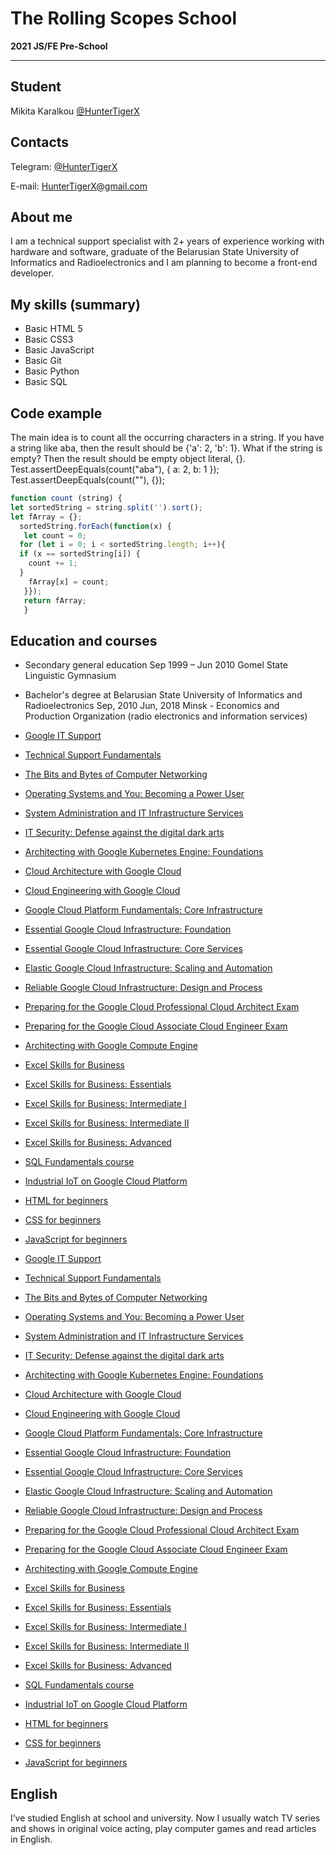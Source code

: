 # The Rolling Scopes School

**2021 JS/FE Pre-School**

---

## Student
Mikita Karalkou [@HunterTigerX](https://github.com/HunterTigerX)

## Contacts
Telegram: [@HunterTigerX](https://t.me/HunterTigerX)

E-mail: [HunterTigerX@gmail.com](mailto:HunterTigerX@gmail.com)

## About me
I am a technical support specialist with 2+ years of experience working with hardware and software, graduate of the Belarusian State University of Informatics and Radioelectronics and I am planning to become a front-end developer.

## My skills (summary)
* Basic HTML 5
* Basic CSS3
* Basic JavaScript
* Basic Git
* Basic Python 
* Basic SQL

## Code example
The main idea is to count all the occurring characters in a string. If you have a string like aba, then the result should be {'a': 2, 'b': 1}.
What if the string is empty? Then the result should be empty object literal, {}.
Test.assertDeepEquals(count("aba"), { a: 2, b: 1 });
Test.assertDeepEquals(count(""), {});

```javascript
function count (string) {
let sortedString = string.split('').sort();
let fArray = {};
  sortedString.forEach(function(x) {
   let count = 0;
  for (let i = 0; i < sortedString.length; i++){
  if (x == sortedString[i]) {
    count += 1;
  }
    fArray[x] = count;
   }});
   return fArray;
   }
```

## Education and courses

* Secondary general education Sep 1999 – Jun 2010 Gomel State Linguistic Gymnasium 
* Bachelor's degree at Belarusian State University of Informatics and Radioelectronics Sep, 2010 Jun, 2018 Minsk - Economics and Production Organization (radio electronics and information services)

* [Google IT Support](https://www.coursera.org/account/accomplishments/specialization/certificate/E8FCHJCUYS63)
* [Technical Support Fundamentals](https://www.coursera.org/account/accomplishments/certificate/PZ8XLTD9HQLH)
* [The Bits and Bytes of Computer Networking](https://www.coursera.org/account/accomplishments/records/7YD4S23BZ4TY)
* [Operating Systems and You: Becoming a Power User](https://www.coursera.org/account/accomplishments/records/LR3CU7RHLQYU)
* [System Administration and IT Infrastructure Services](https://www.coursera.org/account/accomplishments/records/CU2U6TGNLWRR)
* [IT Security: Defense against the digital dark arts](https://www.coursera.org/account/accomplishments/records/QY5FH72HKETZ)
* [Architecting with Google Kubernetes Engine: Foundations](https://www.coursera.org/account/accomplishments/records/8Y9MRCJ5WEPX)
* [Cloud Architecture with Google Cloud](https://www.coursera.org/account/accomplishments/specialization/certificate/ASJ7EVG75MTL)
* [Cloud Engineering with Google Cloud](https://www.coursera.org/account/accomplishments/specialization/certificate/A3RV9UR95YJ4)
* [Google Cloud Platform Fundamentals: Core Infrastructure](https://www.coursera.org/account/accomplishments/records/7RTDJLCCCKKW)
* [Essential Google Cloud Infrastructure: Foundation](https://www.coursera.org/account/accomplishments/certificate/GKXMQ94WG92U)
* [Essential Google Cloud Infrastructure: Core Services](https://www.coursera.org/account/accomplishments/certificate/MLYRVVCJCCEE)
* [Elastic Google Cloud Infrastructure: Scaling and Automation](https://www.coursera.org/account/accomplishments/certificate/YT7KL3VAZT3F)
* [Reliable Google Cloud Infrastructure: Design and Process](https://www.coursera.org/account/accomplishments/certificate/6UNKRQSYYWLA)
* [Preparing for the Google Cloud Professional Cloud Architect Exam](https://www.coursera.org/account/accomplishments/certificate/H954L84SPR48)
* [Preparing for the Google Cloud Associate Cloud Engineer Exam](https://www.coursera.org/account/accomplishments/certificate/KMEX5TZ8X5NP)
* [Architecting with Google Compute Engine](https://www.coursera.org/account/accomplishments/specialization/certificate/HDDML4LYX77B)
* [Excel Skills for Business](https://www.coursera.org/account/accomplishments/specialization/6Y2D44HE6489)
* [Excel Skills for Business: Essentials](https://www.coursera.org/account/accomplishments/certificate/Z9WYBP7WL354)
* [Excel Skills for Business: Intermediate I](https://www.coursera.org/account/accomplishments/records/DKBFKDKD7EJQ)
* [Excel Skills for Business: Intermediate II](https://www.coursera.org/account/accomplishments/certificate/P2L54QG7KL5H)
* [Excel Skills for Business: Advanced](https://www.coursera.org/account/accomplishments/records/U6SW6RBP2VUY)
* [SQL Fundamentals course](https://www.sololearn.com/Certificate/1060-12080165/pdf/)
* [Industrial IoT on Google Cloud Platform](https://www.coursera.org/account/accomplishments/records/48L2AD2KW9AG)
* [HTML for beginners](https://ru.code-basics.com)
* [CSS for beginners](https://ru.code-basics.com)
* [JavaScript for beginners](https://ru.code-basics.com)
* [Google IT Support](https://www.coursera.org/account/accomplishments/specialization/certificate/E8FCHJCUYS63)
* [Technical Support Fundamentals](https://www.coursera.org/account/accomplishments/certificate/PZ8XLTD9HQLH)
* [The Bits and Bytes of Computer Networking](https://www.coursera.org/account/accomplishments/records/7YD4S23BZ4TY)
* [Operating Systems and You: Becoming a Power User](https://www.coursera.org/account/accomplishments/records/LR3CU7RHLQYU)
* [System Administration and IT Infrastructure Services](https://www.coursera.org/account/accomplishments/records/CU2U6TGNLWRR)
* [IT Security: Defense against the digital dark arts](https://www.coursera.org/account/accomplishments/records/QY5FH72HKETZ)
* [Architecting with Google Kubernetes Engine: Foundations](https://www.coursera.org/account/accomplishments/records/8Y9MRCJ5WEPX)
* [Cloud Architecture with Google Cloud](https://www.coursera.org/account/accomplishments/specialization/certificate/ASJ7EVG75MTL)
* [Cloud Engineering with Google Cloud](https://www.coursera.org/account/accomplishments/specialization/certificate/A3RV9UR95YJ4)
* [Google Cloud Platform Fundamentals: Core Infrastructure](https://www.coursera.org/account/accomplishments/records/7RTDJLCCCKKW)
* [Essential Google Cloud Infrastructure: Foundation](https://www.coursera.org/account/accomplishments/certificate/GKXMQ94WG92U)
* [Essential Google Cloud Infrastructure: Core Services](https://www.coursera.org/account/accomplishments/certificate/MLYRVVCJCCEE)
* [Elastic Google Cloud Infrastructure: Scaling and Automation](https://www.coursera.org/account/accomplishments/certificate/YT7KL3VAZT3F)
* [Reliable Google Cloud Infrastructure: Design and Process](https://www.coursera.org/account/accomplishments/certificate/6UNKRQSYYWLA)
* [Preparing for the Google Cloud Professional Cloud Architect Exam](https://www.coursera.org/account/accomplishments/certificate/H954L84SPR48)
* [Preparing for the Google Cloud Associate Cloud Engineer Exam](https://www.coursera.org/account/accomplishments/certificate/KMEX5TZ8X5NP)
* [Architecting with Google Compute Engine](https://www.coursera.org/account/accomplishments/specialization/certificate/HDDML4LYX77B)
* [Excel Skills for Business](https://www.coursera.org/account/accomplishments/specialization/6Y2D44HE6489)
* [Excel Skills for Business: Essentials](https://www.coursera.org/account/accomplishments/certificate/Z9WYBP7WL354)
* [Excel Skills for Business: Intermediate I](https://www.coursera.org/account/accomplishments/records/DKBFKDKD7EJQ)
* [Excel Skills for Business: Intermediate II](https://www.coursera.org/account/accomplishments/certificate/P2L54QG7KL5H)
* [Excel Skills for Business: Advanced](https://www.coursera.org/account/accomplishments/records/U6SW6RBP2VUY)
* [SQL Fundamentals course](https://www.sololearn.com/Certificate/1060-12080165/pdf/)
* [Industrial IoT on Google Cloud Platform](https://www.coursera.org/account/accomplishments/records/48L2AD2KW9AG)
* [HTML for beginners](https://ru.code-basics.com)
* [CSS for beginners](https://ru.code-basics.com)
* [JavaScript for beginners](https://ru.code-basics.com)

## English
I’ve studied English at school and university. Now I usually watch TV series and shows in original voice acting, play computer games and read articles in English. 